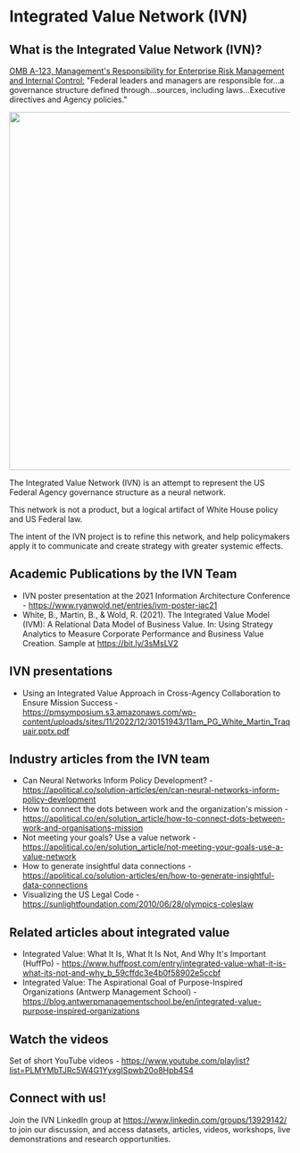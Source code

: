 
<html>
<head><h1>Integrated Value Network (IVN)</h1></head>

<body>

<h2>What is the Integrated Value Network (IVN)?</h2>

<p><a href="https://www.whitehouse.gov/wp-content/uploads/legacy_drupal_files/omb/memoranda/2016/m-16-17.pdf">OMB A-123, Management's Responsibility for Enterprise Risk Management and Internal Control:</a> "Federal leaders and managers are responsible for...a governance structure defined through...sources, including laws...Executive directives and Agency policies."</p>

<p><a href="https://basilwhite.com/ivn/IVNRegulatoryEcosystem.png"><img src="https://basilwhite.com/ivn/IVNRegulatoryEcosystem.png" width=640></a></p>

<p>The Integrated Value Network (IVN) is an attempt to represent the US Federal Agency governance structure as a neural network.
</p>
<p>
This network is not a product, but a logical artifact of White House policy and US Federal law.
</p>
<p>
The intent of the IVN project is to refine this network, and help policymakers apply it to communicate and create strategy with greater systemic effects. 
</p>

<h2>Academic Publications by the IVN Team</h2>
<ul>
<li>IVN poster presentation at the 2021 Information Architecture Conference - <a href="https://www.ryanwold.net/entries/ivm-poster-iac21">https://www.ryanwold.net/entries/ivm-poster-iac21</a></li>
<li>White, B., Martin, B., & Wold, R. (2021). The Integrated Value Model (IVM): A Relational Data Model of Business Value. In: Using Strategy Analytics to Measure Corporate Performance and Business Value Creation. Sample at <a href="https://bit.ly/3sMsLV2">https://bit.ly/3sMsLV2</a></li>
</ul>


<h2>IVN presentations</h2>
<ul>
<li>Using an Integrated Value Approach in Cross-Agency Collaboration to Ensure Mission Success - <a href="https://pmsymposium.s3.amazonaws.com/wp-content/uploads/sites/11/2022/12/30151943/11am_PG_White_Martin_Traquair.pptx.pdf">https://pmsymposium.s3.amazonaws.com/wp-content/uploads/sites/11/2022/12/30151943/11am_PG_White_Martin_Traquair.pptx.pdf</a></li>
</ul>

<h2>Industry articles from the IVN team</h2>
<ul>
<li>Can Neural Networks Inform Policy Development? - <a href="https://apolitical.co/solution-articles/en/can-neural-networks-inform-policy-development">https://apolitical.co/solution-articles/en/can-neural-networks-inform-policy-development</a></li>
<li>How to connect the dots between work and the organization's mission  - <a href="https://apolitical.co/en/solution_article/how-to-connect-dots-between-work-and-organisations-mission">https://apolitical.co/en/solution_article/how-to-connect-dots-between-work-and-organisations-mission</a></li>
<li>Not meeting your goals? Use a value network - <a href="https://apolitical.co/en/solution_article/not-meeting-your-goals-use-a-value-network">https://apolitical.co/en/solution_article/not-meeting-your-goals-use-a-value-network</a></li>
<li>How to generate insightful data connections - <a href="https://apolitical.co/solution-articles/en/how-to-generate-insightful-data-connections">https://apolitical.co/solution-articles/en/how-to-generate-insightful-data-connections</a></li>
<li>Visualizing the US Legal Code - <a href="https://sunlightfoundation.com/2010/06/28/olympics-coleslaw">https://sunlightfoundation.com/2010/06/28/olympics-coleslaw</a></li>
</ul>

<h2>Related articles about integrated value</h2>
<ul>
<li>Integrated Value: What It Is, What It Is Not, And Why It's Important (HuffPo) - <a href="https://www.huffpost.com/entry/integrated-value-what-it-is-what-its-not-and-why_b_59cffdc3e4b0f58902e5ccbf">https://www.huffpost.com/entry/integrated-value-what-it-is-what-its-not-and-why_b_59cffdc3e4b0f58902e5ccbf</a></li>
<li>Integrated Value: The Aspirational Goal of Purpose-Inspired Organizations (Antwerp Management School) - <a href="https://blog.antwerpmanagementschool.be/en/integrated-value-purpose-inspired-organizations"</a>https://blog.antwerpmanagementschool.be/en/integrated-value-purpose-inspired-organizations</a></li>
</ul>

<h2>Watch the videos</h2>

<p class="join">Set of short YouTube videos - <a href="https://www.youtube.com/playlist?list=PLMYMbTJRc5W4G1YyxgISpwb20o8Hpb4S4">https://www.youtube.com/playlist?list=PLMYMbTJRc5W4G1YyxgISpwb20o8Hpb4S4</a></p>



<h2>Connect with us!</h2>

<p class="join">Join the IVN LinkedIn group at <a href="https://www.linkedin.com/groups/13929142/">https://www.linkedin.com/groups/13929142/</a> to join our discussion, and access datasets, articles, videos, workshops, live demonstrations and research opportunities.</p>

</body>

</html>
